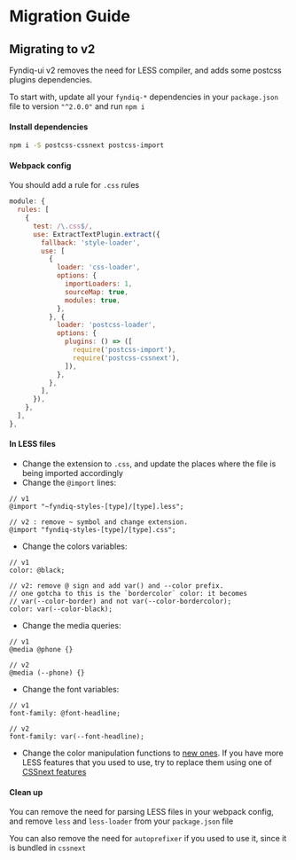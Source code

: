 # Migration Guide

## Migrating to v2

Fyndiq-ui v2 removes the need for LESS compiler, and adds some postcss plugins dependencies.

To start with, update all your `fyndiq-*` dependencies in your `package.json` file to version `"^2.0.0"` and run `npm i`

#### Install dependencies

``` sh
npm i -S postcss-cssnext postcss-import
```

#### Webpack config

You should add a rule for `.css` rules

``` js
module: {
  rules: [
    {
      test: /\.css$/,
      use: ExtractTextPlugin.extract({
        fallback: 'style-loader',
        use: [
          {
            loader: 'css-loader',
            options: {
              importLoaders: 1,
              sourceMap: true,
              modules: true,
            },
          }, {
            loader: 'postcss-loader',
            options: {
              plugins: () => ([
                require('postcss-import'),
                require('postcss-cssnext'),
              ]),
            },
          },
        ],
      }),
    },
  ],
},
```

#### In LESS files

- Change the extension to `.css`, and update the places where the file is being imported accordingly
- Change the `@import` lines:

``` less
// v1
@import "~fyndiq-styles-[type]/[type].less";

// v2 : remove ~ symbol and change extension.
@import "fyndiq-styles-[type]/[type].css";
```

- Change the colors variables:

``` less
// v1
color: @black;

// v2: remove @ sign and add var() and --color prefix.
// one gotcha to this is the `bordercolor` color: it becomes
// var(--color-border) and not var(--color-bordercolor);
color: var(--color-black);
```

- Change the media queries:

``` less
// v1
@media @phone {}

// v2
@media (--phone) {}
```

- Change the font variables:

``` less
// v1
font-family: @font-headline;

// v2
font-family: var(--font-headline);
```

- Change the color manipulation functions to [new ones](https://github.com/postcss/postcss-color-function#list-of-color-adjuster). If you have more LESS features that you used to use, try to replace them using one of [CSSnext features](http://cssnext.io/features/)

#### Clean up

You can remove the need for parsing LESS files in your webpack config, and remove `less` and `less-loader` from your `package.json` file

You can also remove the need for `autoprefixer` if you used to use it, since it is bundled in `cssnext`
